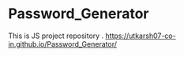 # Password_Generator
This is  JS  project repository .
  https://utkarsh07-co-in.github.io/Password_Generator/
